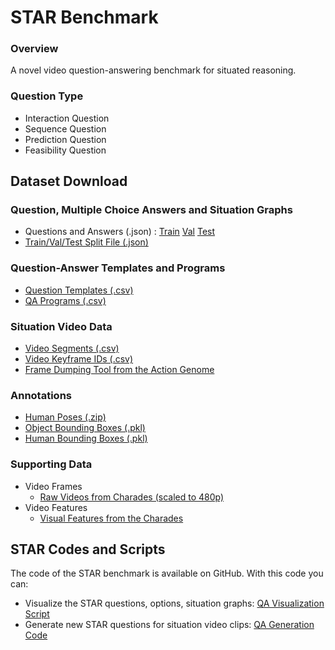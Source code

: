   # STAR Benchmark
  
  ### Overview
  A novel video question-answering benchmark for situated reasoning. 
  
  ### Question Type
  - Interaction Question
  - Sequence Question
  - Prediction Question
  - Feasibility Question


  ## Dataset Download
  ### Question, Multiple Choice Answers and Situation Graphs
   - Questions and Answers (.json) : [Train](https://stardata.s3.amazonaws.com/Question_Answer_SituationGraph/STAR_train.json) [Val](https://stardata.s3.amazonaws.com/Question_Answer_SituationGraph/STAR_val.json) [Test](https://stardata.s3.amazonaws.com/Question_Answer_SituationGraph/STAR_test.json)
   - [Train/Val/Test Split File (.json)](https://stardata.s3.amazonaws.com/Question_Answer_SituationGraph/split_file.json)
  ### Question-Answer Templates and Programs
   - [Question Templates (.csv)](https://stardata.s3.amazonaws.com/Templates_Programs/QA_templates.csv)
   - [QA Programs (.csv)](https://stardata.s3.amazonaws.com/Templates_Programs/QA_programs.csv)
  ### Situation Video Data
   - [Video Segments (.csv)](https://stardata.s3.amazonaws.com/Situation_Video_Data/Video_Segments.csv)
   - [Video Keyframe IDs (.csv)](https://stardata.s3.amazonaws.com/Situation_Video_Data/Video_Keyframe_IDs.csv)
   - [Frame Dumping Tool from the Action Genome](https://github.com/JingweiJ/ActionGenome)
  ### Annotations
   - [Human Poses (.zip)](https://stardata.s3.amazonaws.com/Annotations/pose.zip)
   - [Object Bounding Boxes (.pkl)](https://stardata.s3.amazonaws.com/Annotations/object_bbox_and_relationship.pkl)
   - [Human Bounding Boxes (.pkl)](https://stardata.s3.amazonaws.com/Annotations/person_bbox.pkl)
    
  ### Supporting Data
  * Video Frames
    * [Raw Videos from Charades (scaled to 480p)](http://ai2-website.s3.amazonaws.com/data/Charades_v1_480.zip)
  * Video Features
    * [Visual Features from the Charades](https://prior.allenai.org/projects/charades)
    
  ## STAR Codes and Scripts  
  The code of the STAR benchmark is available on GitHub. With this code you can:
   * Visualize the STAR questions, options, situation graphs: [QA Visualization Script](https://github.com/csbobby/QAGeneration/tree/release/code/QA_show_script)
   * Generate new STAR questions for situation video clips: [QA Generation Code](https://github.com/csbobby/QAGeneration/tree/release/code)






